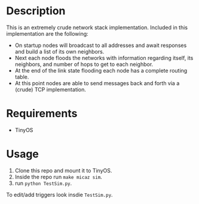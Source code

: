 # Description
This is an extremely crude network stack implementation. Included in this implementation are the following:
- On startup nodes will broadcast to all addresses and await responses and build a list of its own neighbors.
- Next each node floods the networks with information regarding itself, its neighbors, and number of hops to get to each neighbor.
- At the end of the link state flooding each node has a complete routing table.
- At this point nodes are able to send messages back and forth via a (crude) TCP implementation.

# Requirements
- TinyOS

# Usage
1. Clone this repo and mount it to TinyOS.
2. Inside the repo run `make micaz sim`.
3. run `python TestSim.py`.

To edit/add triggers look insdie `TestSim.py`.
